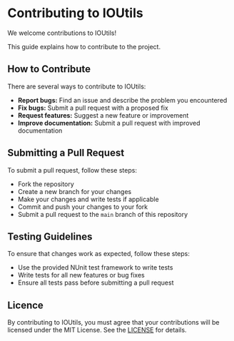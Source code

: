 # Contributing to IOUtils
We welcome contributions to IOUtils!

This guide explains how to contribute to the project.

## How to Contribute
There are several ways to contribute to IOUtils:
- **Report bugs:** Find an issue and describe the problem you encountered
- **Fix bugs:** Submit a pull request with a proposed fix
- **Request features:** Suggest a new feature or improvement
- **Improve documentation:** Submit a pull request with improved documentation

## Submitting a Pull Request
To submit a pull request, follow these steps:
- Fork the repository
- Create a new branch for your changes
- Make your changes and write tests if applicable
- Commit and push your changes to your fork
- Submit a pull request to the `main` branch of this repository

## Testing Guidelines
To ensure that changes work as expected, follow these steps:
- Use the provided NUnit test framework to write tests
- Write tests for all new features or bug fixes
- Ensure all tests pass before submitting a pull request

## Licence
By contributing to IOUtils, you must agree that your contributions will be licensed under the MIT License. See the [LICENSE](https://github.com/Thomas-Shephard/io-utils/blob/main/LICENSE) for details.